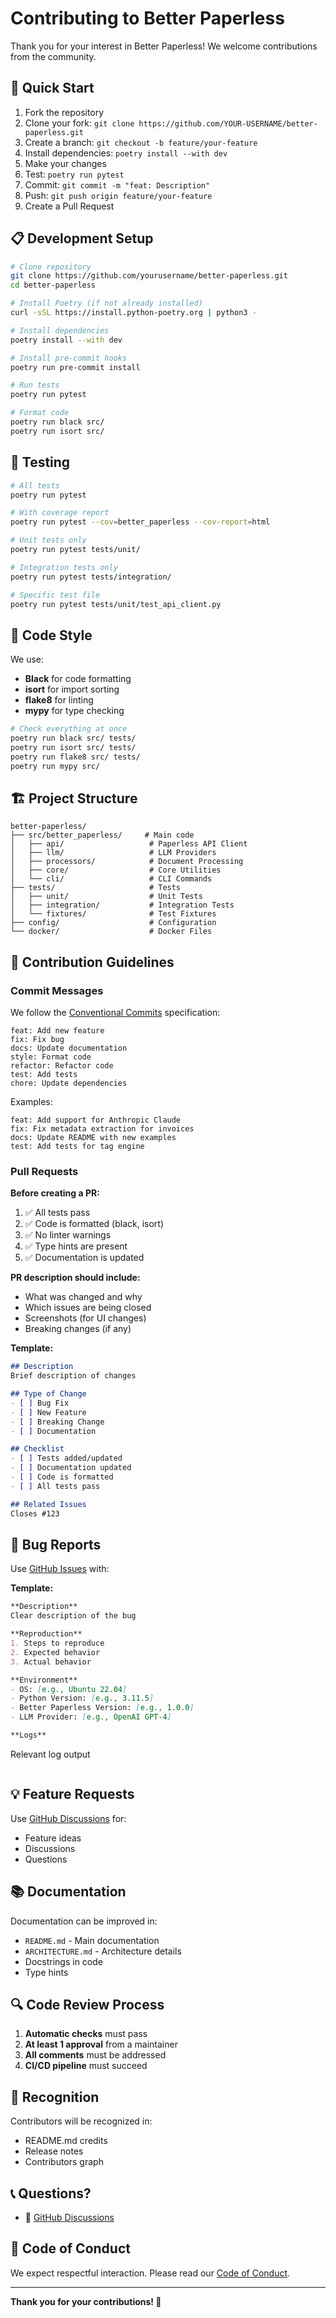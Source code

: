 # Contributing to Better Paperless

Thank you for your interest in Better Paperless! We welcome contributions from the community.

## 🚀 Quick Start

1. Fork the repository
2. Clone your fork: `git clone https://github.com/YOUR-USERNAME/better-paperless.git`
3. Create a branch: `git checkout -b feature/your-feature`
4. Install dependencies: `poetry install --with dev`
5. Make your changes
6. Test: `poetry run pytest`
7. Commit: `git commit -m "feat: Description"`
8. Push: `git push origin feature/your-feature`
9. Create a Pull Request

## 📋 Development Setup

```bash
# Clone repository
git clone https://github.com/yourusername/better-paperless.git
cd better-paperless

# Install Poetry (if not already installed)
curl -sSL https://install.python-poetry.org | python3 -

# Install dependencies
poetry install --with dev

# Install pre-commit hooks
poetry run pre-commit install

# Run tests
poetry run pytest

# Format code
poetry run black src/
poetry run isort src/
```

## 🧪 Testing

```bash
# All tests
poetry run pytest

# With coverage report
poetry run pytest --cov=better_paperless --cov-report=html

# Unit tests only
poetry run pytest tests/unit/

# Integration tests only
poetry run pytest tests/integration/

# Specific test file
poetry run pytest tests/unit/test_api_client.py
```

## 📝 Code Style

We use:
- **Black** for code formatting
- **isort** for import sorting
- **flake8** for linting
- **mypy** for type checking

```bash
# Check everything at once
poetry run black src/ tests/
poetry run isort src/ tests/
poetry run flake8 src/ tests/
poetry run mypy src/
```

## 🏗️ Project Structure

```
better-paperless/
├── src/better_paperless/     # Main code
│   ├── api/                   # Paperless API Client
│   ├── llm/                   # LLM Providers
│   ├── processors/            # Document Processing
│   ├── core/                  # Core Utilities
│   └── cli/                   # CLI Commands
├── tests/                     # Tests
│   ├── unit/                  # Unit Tests
│   ├── integration/           # Integration Tests
│   └── fixtures/              # Test Fixtures
├── config/                    # Configuration
└── docker/                    # Docker Files
```

## 🎯 Contribution Guidelines

### Commit Messages

We follow the [Conventional Commits](https://www.conventionalcommits.org/) specification:

```
feat: Add new feature
fix: Fix bug
docs: Update documentation
style: Format code
refactor: Refactor code
test: Add tests
chore: Update dependencies
```

Examples:
```
feat: Add support for Anthropic Claude
fix: Fix metadata extraction for invoices
docs: Update README with new examples
test: Add tests for tag engine
```

### Pull Requests

**Before creating a PR:**
1. ✅ All tests pass
2. ✅ Code is formatted (black, isort)
3. ✅ No linter warnings
4. ✅ Type hints are present
5. ✅ Documentation is updated

**PR description should include:**
- What was changed and why
- Which issues are being closed
- Screenshots (for UI changes)
- Breaking changes (if any)

**Template:**
```markdown
## Description
Brief description of changes

## Type of Change
- [ ] Bug Fix
- [ ] New Feature
- [ ] Breaking Change
- [ ] Documentation

## Checklist
- [ ] Tests added/updated
- [ ] Documentation updated
- [ ] Code is formatted
- [ ] All tests pass

## Related Issues
Closes #123
```

## 🐛 Bug Reports

Use [GitHub Issues](https://github.com/Kenny1338/better-paperless-ngx/issues) with:

**Template:**
```markdown
**Description**
Clear description of the bug

**Reproduction**
1. Steps to reproduce
2. Expected behavior
3. Actual behavior

**Environment**
- OS: [e.g., Ubuntu 22.04]
- Python Version: [e.g., 3.11.5]
- Better Paperless Version: [e.g., 1.0.0]
- LLM Provider: [e.g., OpenAI GPT-4]

**Logs**
```
Relevant log output
```
```

## 💡 Feature Requests

Use [GitHub Discussions](https://github.com/Kenny1338/better-paperless-ngx/discussions) for:
- Feature ideas
- Discussions
- Questions

## 📚 Documentation

Documentation can be improved in:
- `README.md` - Main documentation
- `ARCHITECTURE.md` - Architecture details
- Docstrings in code
- Type hints

## 🔍 Code Review Process

1. **Automatic checks** must pass
2. **At least 1 approval** from a maintainer
3. **All comments** must be addressed
4. **CI/CD pipeline** must succeed

## 🏅 Recognition

Contributors will be recognized in:
- README.md credits
- Release notes
- Contributors graph

## 📞 Questions?

- 💬 [GitHub Discussions](https://github.com/Kenny1338/better-paperless-ngx/discussions)

## 📜 Code of Conduct

We expect respectful interaction. Please read our [Code of Conduct](CODE_OF_CONDUCT.md).

---

**Thank you for your contributions! 🎉**